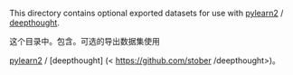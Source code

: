 This directory contains optional exported datasets for use with
[pylearn2](<https://github.com/lisa-lab/pylearn2/>) / [deepthought](<https://github.com/sstober/deepthought>).


这个目录中。包含。可选的导出数据集使用

[pylearn2](<https://github.com/lisa-lab/pylearn2/>) / [deepthought] (< https://github.com/stober /deepthought>)。